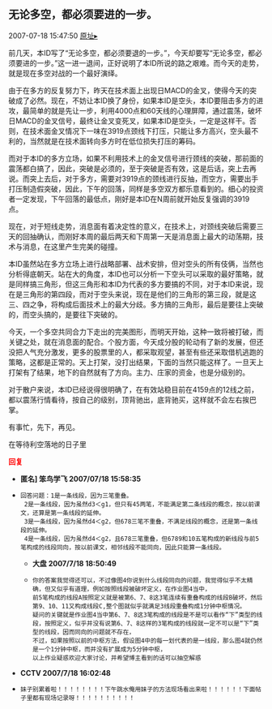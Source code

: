 ## 无论多空，都必须要进的一步。
2007-07-18 15:47:50
[原址▸](http://www.fxgan.com/chan_time/2007_07_12/622.htm)



 前几天，本ID写了“无论多空，都必须要退的一步。”，今天却要写“无论多空，都必须要进的一步。”这一进一退间，正好说明了本ID所说的路之艰难。而今天的走势，就是现在多空对战的一个最好演绎。


 


 由于在多方的反复努力下，昨天在技术面上出现日MACD的金叉，使得今天的突破成了必然。现在，不妨让本ID换了身份，如果本ID是空头，本ID要阻击多方的进攻，最简单的就是先让一步，利用4000点和60天线的心理屏障，通过震荡，破坏日MACD的金叉信号，最终让金叉变死叉，如果本ID是空头，一定是这样干。否则，在技术面金叉情况下一味在3919点颈线下打压，只能让多方高兴，空头最不利的，当然就是在技术面转向多方时在低位损失打压的筹码。


 


 而对于本ID的多方立场，如果不利用技术上的金叉信号进行颈线的突破，那前面的震荡都白搞了，因此，突破是必须的，至于突破是否有效，这是后话，突上去再说。而突上去后，对于多方，需要对3919点的颈线进行反抽，而空方，需要出手打压制造假突破，因此，下午的回落，同样是多空双方都乐意看到的。细心的投资者一定发现，下午回落的最低点，刚好是本ID在N周前就开始反复强调的3919点。


 


 现在，对于短线走势，消息面有着决定性的意义，在技术上，对颈线突破后需要三天的回抽确认，而刚好本周的最后两天和下周第一天是消息面上最大的动荡期，技术与消息，在这里产生完美的碰撞。


 


 
  本ID虽然站在多方立场上进行战略部署、战术安排，但对空头的所有伎俩，当然也分析得底朝天。站在大的角度，本ID也可以分析一下空头可以采取的最好策略，就是同样搞三角形，但这三角形和本ID为代表的多方要搞的不同，对于本ID来说，现在是三角形的第四段，而对于空头来说，现在是他们的三角形的第三段，就是这三、四之争，将构成后面技术上的最大分歧。多方搞的三角形，最后是要往上突破的，而空头搞的，是要往下突破的。
 
 
  
 
 
  今天，一个多空共同合力下走出的完美图形，而明天开始，这种一致将被打破，而关键之处，就在消息面的配合。个股方面，今天成分股的轮动有了新的发展，但还没把人气充分激发，更多的股票里的人，都采取观望，甚至有些还采取借机逃跑的策略，这都是正常的。天上打架，没打出结果，下面的当然只能这样了。一旦天上打架有了结果，地下的自然就有了方向。主力、庄家的资金，也是分级别的。
 
 
  
 
 
  对于散户来说，本ID已经说得很明确了，在有效站稳目前在4159点的12线之前，都以震荡行情看待，按自己的级别，顶背驰出，底背驰买，这样就不会左右挨巴掌。
 
 
  
 
 
  有事忙，先下，再见。
 
 
  
 
 
  
   
  
  
   在等待利空落地的日子里
  
 


 





<font color='red'>**回复**</font>


- **匿名] 笨鸟学飞  2007/07/18 15:58:35**
- ```
  回答问题：1是一条线段，因为三笔重叠。
   2是一条线段，因为虽然d3＜g1，但只有45两笔，不能满足第二条线段的概念，按以前课文，还算是第一条线段的延伸。
   3是一条线段，因为虽然d4＜g2，但678三笔不重叠，不满足线段的概念，还是第一条线段的延伸。
   4是一条线段，因为虽然d4＜g2，且678三笔重叠，但6789和10五笔构成的新线段与前5笔构成的线段同向，按以前课文，相邻线段不能同向，因此只能算一条线段。 
  ```
   - **大盘 2007/7/18 18:50:49**
   - ```
     你的答案我觉得还可以，不过像图4你说到什么线段同向的问题，我觉得似乎不太精确，但又似乎有道理，例如按照线段被破坏定义，在作业图4当中，
     前5笔构成的线段A按照定义就是被第6、7、8这3笔连续有重叠构成的线段B破坏，然后第9、10、11又构成线段C,整个图就似乎就满足3线段重叠构成1分钟中枢情况。
     疑问的关键就是作业图4当中第6、7、8这3笔构成的线段是不是可以看作“下”类型的线段，按照定义，似乎并没有说第6、7、8这样的3笔构成的线段就一定不可以是“下”类型的线段，因而同向的问题就不存在，
     不过，如果按照以前的中枢方法，假设图4中的每一划代表的是一线段，那么图4就仍然是一个1分钟中枢，而并没有扩展成为5分钟中枢，
     以上作业疑惑欢迎大家讨论，并希望博主看到的话可以抽空解惑
     ```
- **CCTV 2007/7/18 16:02:48**
- ```
  妹子别累着啦！！！！！！！！下午跳水俺用妹子的方法现场看出来啦！！！！！！下面帖子里都有现场记录呀！！！！！！！！！！
  ```
